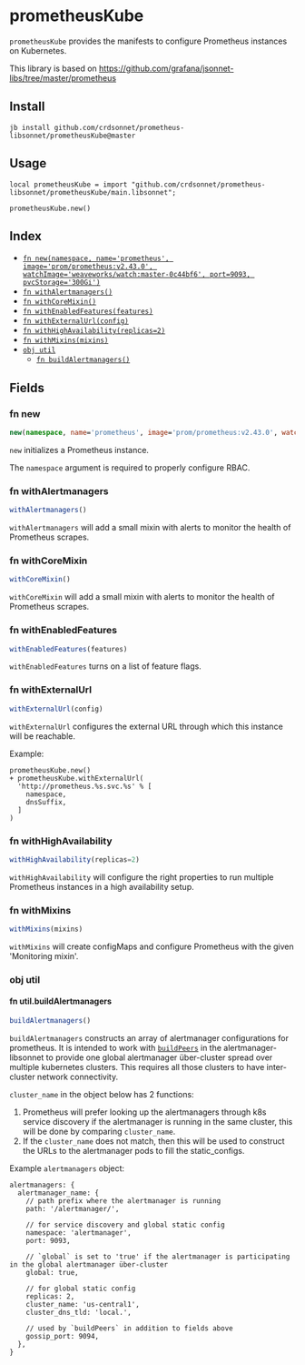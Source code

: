 # prometheusKube

`prometheusKube` provides the manifests to configure Prometheus instances on
Kubernetes.

This library is based on https://github.com/grafana/jsonnet-libs/tree/master/prometheus


## Install

```
jb install github.com/crdsonnet/prometheus-libsonnet/prometheusKube@master
```

## Usage

```jsonnet
local prometheusKube = import "github.com/crdsonnet/prometheus-libsonnet/prometheusKube/main.libsonnet";

prometheusKube.new()

```

## Index

* [`fn new(namespace, name='prometheus', image='prom/prometheus:v2.43.0', watchImage='weaveworks/watch:master-0c44bf6', port=9093, pvcStorage='300Gi')`](#fn-new)
* [`fn withAlertmanagers()`](#fn-withalertmanagers)
* [`fn withCoreMixin()`](#fn-withcoremixin)
* [`fn withEnabledFeatures(features)`](#fn-withenabledfeatures)
* [`fn withExternalUrl(config)`](#fn-withexternalurl)
* [`fn withHighAvailability(replicas=2)`](#fn-withhighavailability)
* [`fn withMixins(mixins)`](#fn-withmixins)
* [`obj util`](#obj-util)
  * [`fn buildAlertmanagers()`](#fn-utilbuildalertmanagers)

## Fields

### fn new

```ts
new(namespace, name='prometheus', image='prom/prometheus:v2.43.0', watchImage='weaveworks/watch:master-0c44bf6', port=9093, pvcStorage='300Gi')
```

`new` initializes a Prometheus instance.

The `namespace` argument is required to properly configure RBAC.


### fn withAlertmanagers

```ts
withAlertmanagers()
```

`withAlertmanagers` will add a small mixin with alerts to monitor the health of
Prometheus scrapes.


### fn withCoreMixin

```ts
withCoreMixin()
```

`withCoreMixin` will add a small mixin with alerts to monitor the health of
Prometheus scrapes.


### fn withEnabledFeatures

```ts
withEnabledFeatures(features)
```

`withEnabledFeatures` turns on a list of feature flags.


### fn withExternalUrl

```ts
withExternalUrl(config)
```

`withExternalUrl` configures the external URL through which this instance will be
reachable.

Example:

```jsonnet
prometheusKube.new()
+ prometheusKube.withExternalUrl(
  'http://prometheus.%s.svc.%s' % [
    namespace,
    dnsSuffix,
  ]
)
```


### fn withHighAvailability

```ts
withHighAvailability(replicas=2)
```

`withHighAvailability` will configure the right properties to run multiple
Prometheus instances in a high availability setup.


### fn withMixins

```ts
withMixins(mixins)
```

`withMixins` will create configMaps and configure Prometheus with the given
'Monitoring mixin'.


### obj util


#### fn util.buildAlertmanagers

```ts
buildAlertmanagers()
```

`buildAlertmanagers` constructs an array of alertmanager configurations for
prometheus. It is intended to work with [`buildPeers`](https://github.com/crdsonnet/alertmanager-libsonnet/blob/master/alertmanagerKube/docs/README.md#fn-utilbuildpeers)
in the alertmanager-libsonnet to provide one global alertmanager über-cluster
spread over multiple kubernetes clusters. This requires all those clusters to have
inter-cluster network connectivity.

`cluster_name` in the object below has 2 functions:
1. Prometheus will prefer looking up the alertmanagers through k8s service
   discovery if the alertmanager is running in the same cluster, this will be done
   by comparing `cluster_name`.
2. If the `cluster_name` does not match, then this will be used to construct the
   URLs to the alertmanager pods to fill the static_configs.

Example `alertmanagers` object:

```jsonnet
alertmanagers: {
  alertmanager_name: {
    // path prefix where the alertmanager is running
    path: '/alertmanager/',

    // for service discovery and global static config
    namespace: 'alertmanager',
    port: 9093,

    // `global` is set to 'true' if the alertmanager is participating in the global alertmanager über-cluster
    global: true,

    // for global static config
    replicas: 2,
    cluster_name: 'us-central1',
    cluster_dns_tld: 'local.',

    // used by `buildPeers` in addition to fields above
    gossip_port: 9094,
  },
}
```

